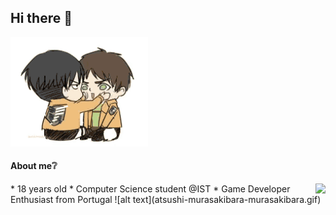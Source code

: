 ## Hi there 👋
![Alt text](eren-levi.gif)
#### About me❔

<img align="right" src="doc/subpagelist.png">
* 18 years old
* Computer Science student @IST
* Game Developer Enthusiast from Portugal 
![alt text](atsushi-murasakibara-murasakibara.gif)

<!--
**diogomsmiranda/diogomsmiranda** is a ✨ _special_ ✨ repository because its `README.md` (this file) appears on your GitHub profile.

Here are some ideas to get you started:

- 🔭 I’m currently working on ...
- 🌱 I’m currently learning ...
- 👯 I’m looking to collaborate on ...
- 🤔 I’m looking for help with ...
- 💬 Ask me about ...
- 📫 How to reach me: ...
- 😄 Pronouns: ...
- ⚡ Fun fact: ...
-->
